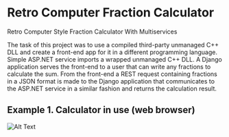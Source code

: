 # Retro Computer Fraction Calculator
 Retro Computer Style Fraction Calculator With Multiservices
 
The task of this project was to use a compiled third-party unmanaged C++ DLL and create a front-end app for it in a different programming language. 
Simple ASP.NET service imports a wrapped unmanaged C++ DLL. A Django application serves the front-end to a user that can write any fractions to calculate the sum. From the front-end a REST request containing fractions in a JSON format is made to the Django application that communicates to the ASP.NET service in a similar fashion and returns the calculation result.

## Example 1. Calculator in use (web browser)
![Alt Text](calculationExample1.gif)